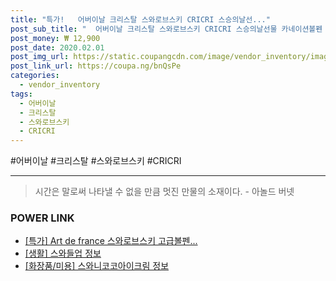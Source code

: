 ```yaml
--- 
title: "특가!   어버이날 크리스탈 스와로브스키 CRICRI 스승의날선..." 
post_sub_title: "  어버이날 크리스탈 스와로브스키 CRICRI 스승의날선물 카네이션볼펜 B1406 선물용볼펜" 
post_money: ₩ 12,900 
post_date: 2020.02.01 
post_img_url: https://static.coupangcdn.com/image/vendor_inventory/images/2018/04/19/10/2/6454f260-96bd-4cfb-a54f-58d9c839b114.jpg 
post_link_url: https://coupa.ng/bnQsPe 
categories: 
  - vendor_inventory 
tags: 
  - 어버이날 
  - 크리스탈 
  - 스와로브스키 
  - CRICRI 
--- 
```

  #어버이날 #크리스탈 #스와로브스키 #CRICRI 
<hr> 

> 시간은 말로써 나타낼 수 없을 만큼 멋진 만물의 소재이다. - 아놀드 버넷 


### POWER LINK

* <a href="https://blog.naver.com/santokki14/221792288550" target="_blank">[특가] Art de france 스와로브스키 고급볼펜...</a>
* <a href="https://blog.naver.com/fasyy4321/221763700575" target="_blank"> [생활] 스와들업 정보 </a>
* <a href="https://blog.naver.com/fasyy4321/221762844882" target="_blank"> [화장품/미용] 스와니코코아이크림 정보 </a>
